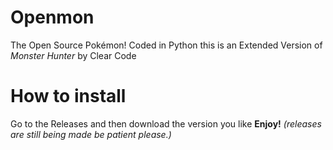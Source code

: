 # Openmon
The Open Source Pokémon! Coded in Python this is an Extended Version of <i>Monster Hunter</i> by Clear Code

# How to install
Go to the Releases and then download the version you like <b>Enjoy!</b> <i>(releases are still being made be patient please.)</i>
